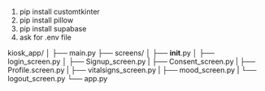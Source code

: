 1. pip install customtkinter
2. pip install pillow
3. pip install supabase
4. ask for .env file

kiosk_app/
│
├── main.py
├── screens/
│   ├── __init__.py
│   ├── login_screen.py
│   ├── Signup_screen.py
|   ├── Consent_screen.py
|   ├── Profile.screen.py
|   ├── vitalsigns_screen.py
|   ├── mood_screen.py
|   └── logout_screen.py
└── app.py
